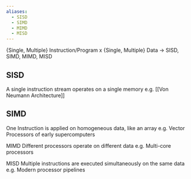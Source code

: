 ```yaml
---
aliases:
  - SISD
  - SIMD
  - MIMD
  - MISD
---
```

{Single, Multiple} Instruction/Program x {Single, Multiple} Data
-> SISD, SIMD, MIMD, MISD

## SISD
A single instruction stream operates on a single memory
e.g. [[Von Neumann Architecture]]

## SIMD
One Instruction is applied on homogeneous data, like an array
e.g. Vector Processors of early supercomputers

MIMD
Different processors operate on different data
e.g. Multi-core processors

MISD
Multiple instructions are executed simultaneously on the same data
e.g. Modern processor pipelines